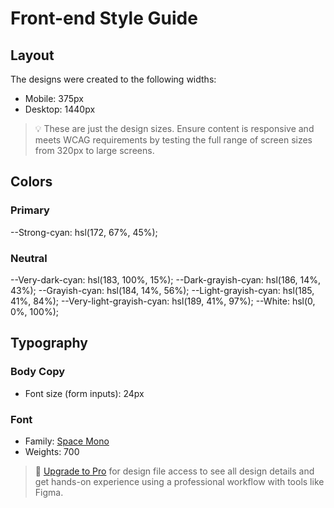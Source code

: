 # Front-end Style Guide

## Layout

The designs were created to the following widths:

- Mobile: 375px
- Desktop: 1440px

> 💡 These are just the design sizes. Ensure content is responsive and meets WCAG requirements by testing the full range of screen sizes from 320px to large screens.

## Colors

### Primary

--Strong-cyan: hsl(172, 67%, 45%);

### Neutral

--Very-dark-cyan: hsl(183, 100%, 15%);
--Dark-grayish-cyan: hsl(186, 14%, 43%);
--Grayish-cyan: hsl(184, 14%, 56%);
--Light-grayish-cyan: hsl(185, 41%, 84%);
--Very-light-grayish-cyan: hsl(189, 41%, 97%);
--White: hsl(0, 0%, 100%);

## Typography

### Body Copy

- Font size (form inputs): 24px

### Font

- Family: [Space Mono](https://fonts.google.com/specimen/Space+Mono)
- Weights: 700

> 💎 [Upgrade to Pro](https://www.frontendmentor.io/pro?ref=style-guide) for design file access to see all design details and get hands-on experience using a professional workflow with tools like Figma.
